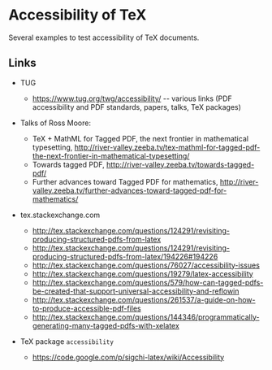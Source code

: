 # Accessibility of TeX

Several examples to test accessibility of TeX documents.

## Links

* TUG
	* https://www.tug.org/twg/accessibility/ -- various links (PDF accessibility and PDF standards, papers, talks, TeX packages)
  
* Talks of Ross Moore:
	* TeX + MathML for Tagged PDF, the next frontier in mathematical typesetting, http://river-valley.zeeba.tv/tex-mathml-for-tagged-pdf-the-next-frontier-in-mathematical-typesetting/
	* Towards tagged PDF, http://river-valley.zeeba.tv/towards-tagged-pdf/
	* Further advances toward Tagged PDF for mathematics, http://river-valley.zeeba.tv/further-advances-toward-tagged-pdf-for-mathematics/

* tex.stackexchange.com
	* http://tex.stackexchange.com/questions/124291/revisiting-producing-structured-pdfs-from-latex
	* http://tex.stackexchange.com/questions/124291/revisiting-producing-structured-pdfs-from-latex/194226#194226
	* http://tex.stackexchange.com/questions/76027/accessibility-issues
	* http://tex.stackexchange.com/questions/19279/latex-accessibility
	* http://tex.stackexchange.com/questions/579/how-can-tagged-pdfs-be-created-that-support-universal-accessibility-and-reflowin
	* http://tex.stackexchange.com/questions/261537/a-guide-on-how-to-produce-accessible-pdf-files
	* http://tex.stackexchange.com/questions/144346/programmatically-generating-many-tagged-pdfs-with-xelatex

* TeX package ``accessibility``

	* https://code.google.com/p/sigchi-latex/wiki/Accessibility
